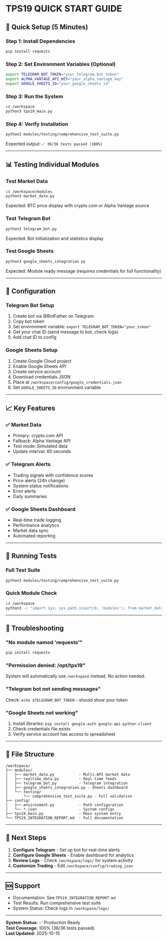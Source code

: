 # TPS19 QUICK START GUIDE

## 🚀 Quick Setup (5 Minutes)

### Step 1: Install Dependencies
```bash
pip install requests
```

### Step 2: Set Environment Variables (Optional)
```bash
export TELEGRAM_BOT_TOKEN="your_telegram_bot_token"
export ALPHA_VANTAGE_API_KEY="your_alpha_vantage_key"
export GOOGLE_SHEETS_ID="your_google_sheets_id"
```

### Step 3: Run the System
```bash
cd /workspace
python3 tps19_main.py
```

### Step 4: Verify Installation
```bash
python3 modules/testing/comprehensive_test_suite.py
```

Expected output: `✅ 36/36 tests passed (100%)`

---

## 📊 Testing Individual Modules

### Test Market Data
```bash
cd /workspace/modules
python3 market_data.py
```
Expected: BTC price display with crypto.com or Alpha Vantage source

### Test Telegram Bot
```bash
python3 telegram_bot.py
```
Expected: Bot initialization and statistics display

### Test Google Sheets
```bash
python3 google_sheets_integration.py
```
Expected: Module ready message (requires credentials for full functionality)

---

## 🔧 Configuration

### Telegram Bot Setup
1. Create bot via @BotFather on Telegram
2. Copy bot token
3. Set environment variable: `export TELEGRAM_BOT_TOKEN="your_token"`
4. Get your chat ID (send message to bot, check logs)
5. Add chat ID to config

### Google Sheets Setup
1. Create Google Cloud project
2. Enable Google Sheets API
3. Create service account
4. Download credentials JSON
5. Place at `/workspace/config/google_credentials.json`
6. Set `GOOGLE_SHEETS_ID` environment variable

---

## 📈 Key Features

### ✅ Market Data
- Primary: crypto.com API
- Fallback: Alpha Vantage API  
- Test mode: Simulated data
- Update interval: 60 seconds

### ✅ Telegram Alerts
- Trading signals with confidence scores
- Price alerts (24h change)
- System status notifications
- Error alerts
- Daily summaries

### ✅ Google Sheets Dashboard
- Real-time trade logging
- Performance analytics
- Market data sync
- Automated reporting

---

## 🧪 Running Tests

### Full Test Suite
```bash
python3 modules/testing/comprehensive_test_suite.py
```

### Quick Module Check
```bash
cd /workspace
python3 -c "import sys; sys.path.insert(0, 'modules'); from market_data import MarketData; m=MarketData(); print(f'BTC: ${m.get_price(\"BTC\"):,.2f}')"
```

---

## 🐛 Troubleshooting

### "No module named 'requests'"
```bash
pip install requests
```

### "Permission denied: /opt/tps19"
System will automatically use `/workspace` instead. No action needed.

### "Telegram bot not sending messages"
Check: `echo $TELEGRAM_BOT_TOKEN` - should show your token

### "Google Sheets not working"
1. Install libraries: `pip install google-auth google-api-python-client`
2. Check credentials file exists
3. Verify service account has access to spreadsheet

---

## 📝 File Structure

```
/workspace/
├── modules/
│   ├── market_data.py           - Multi-API market data
│   ├── realtime_data.py         - Real-time feeds
│   ├── telegram_bot.py          - Telegram integration
│   ├── google_sheets_integration.py - Sheets dashboard
│   └── testing/
│       └── comprehensive_test_suite.py - Full validation
├── config/
│   ├── environment.py           - Path configuration
│   └── *.json                   - System configs
├── tps19_main.py                - Main system entry
└── TPS19_INTEGRATION_REPORT.md  - Full documentation
```

---

## 🎯 Next Steps

1. **Configure Telegram** - Set up bot for real-time alerts
2. **Configure Google Sheets** - Enable dashboard for analytics  
3. **Review Logs** - Check `/workspace/logs/` for system activity
4. **Customize Trading** - Edit `/workspace/config/trading.json`

---

## 🆘 Support

- Documentation: See `TPS19_INTEGRATION_REPORT.md`
- Test Results: Run comprehensive test suite
- System Status: Check logs in `/workspace/logs/`

---

**System Status:** ✅ Production Ready  
**Test Coverage:** 100% (36/36 tests passed)  
**Last Updated:** 2025-10-15
